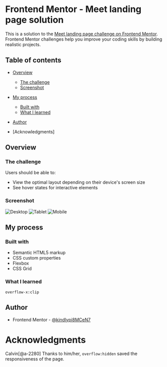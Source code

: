 # Frontend Mentor - Meet landing page solution

This is a solution to the [Meet landing page challenge on Frontend Mentor](https://www.frontendmentor.io/challenges/meet-landing-page-rbTDS6OUR). Frontend Mentor challenges help you improve your coding skills by building realistic projects. 

## Table of contents

- [Overview](#overview)
  - [The challenge](#the-challenge)
  - [Screenshot](#screenshot)

- [My process](#my-process)
  - [Built with](#built-with)
  - [What I learned](#what-i-learned)
 
 - [Author](#author)
- [Acknowledgments]

## Overview

### The challenge

Users should be able to:

- View the optimal layout depending on their device's screen size
- See hover states for interactive elements

### Screenshot

![Desktop](image-3.png)
![Tablet](image-4.png)
![Mobile](image-5.png)




## My process

### Built with

- Semantic HTML5 markup
- CSS custom properties
- Flexbox
- CSS Grid


### What I learned

`overflow-x:clip`

## Author

- Frontend Mentor - [@kindlypi8MCeN7](https://www.frontendmentor.io/profile/kindlypi8MCeN7)


# Acknowledgments

Calvin[@a-2280]
Thanks to him/her, `overflow:hidden` saved the responsiveness of the page.